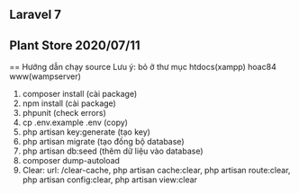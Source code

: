## Laravel 7
## Plant Store 2020/07/11

== Hướng dẫn chạy source
Lưu ý: bỏ ở thư mục htdocs(xampp) hoac84 www(wampserver)
1. composer install (cài package)
2. npm install (cài package)
3. phpunit (check errors)
4. cp .env.example .env (copy)
5. php artisan key:generate (tạo key)
6. php artisan migrate (tạo đồng bộ database)
7. php artisan db:seed (thêm dữ liệu vào database)
8. composer dump-autoload
7. Clear: url: /clear-cache, php artisan cache:clear, php artisan route:clear, php artisan config:clear, php artisan view:clear

